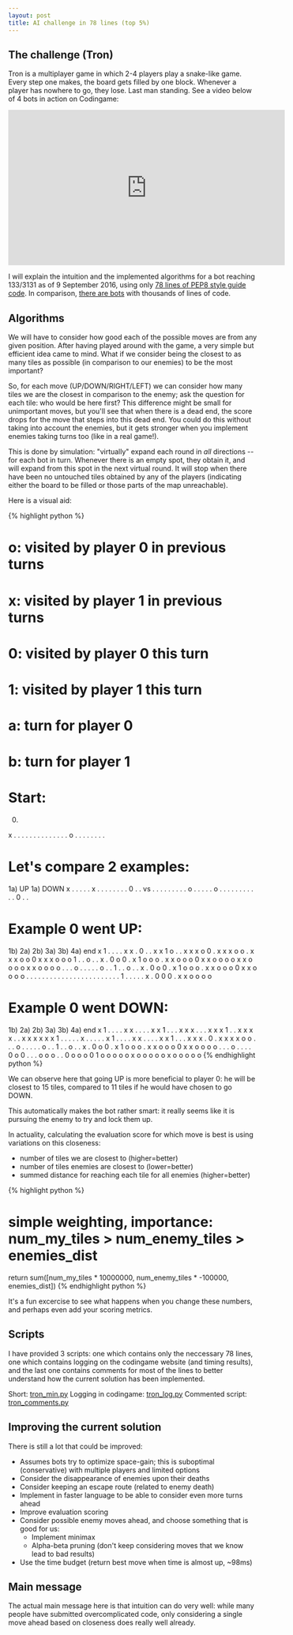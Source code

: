```yaml
---
layout: post
title: AI challenge in 78 lines (top 5%)
---
```


## The challenge (Tron)

Tron is a multiplayer game in which 2-4 players play a snake-like game. Every step one makes, the board gets filled by one block. Whenever a player has nowhere to go, they lose. Last man standing.  See a video below of 4 bots in action on Codingame:

<p style="text-align: center;"><iframe width="560" height="315" src="https://www.youtube.com/embed/PNRNwxia0Z4" frameborder="0" allowfullscreen></iframe></p>

I will explain the intuition and the implemented algorithms for a bot reaching 133/3131 as of 9 September 2016, using only [78 lines of PEP8 style guide code](https://gist.github.com/kootenpv/3d20fbc2e8cf37eaa045f8090a0216a7). In comparison, [there are bots](https://github.com/search?utf8=%E2%9C%93&q=codingame+tron) with thousands of lines of code.

## Algorithms

We will have to consider how good each of the possible moves are from any given position. After having played around with the game, a very simple but efficient idea came to mind. What if we consider being the closest to as many tiles as possible (in comparison to our enemies) to be the most important?

So, for each move (UP/DOWN/RIGHT/LEFT) we can consider how many tiles we are the closest in comparison to the enemy; ask the question for each tile: who would be here first? This difference might be small for unimportant moves, but you'll see that when there is a dead end, the score drops for the move that steps into this dead end. You could do this without taking into account the enemies, but it gets stronger when you implement enemies taking turns too (like in a real game!).

This is done by simulation: "virtually" expand each round in *all* directions -- for each bot in turn. Whenever there is an empty spot, they obtain it, and will expand from this spot in the next virtual round. It will stop when there have been no untouched tiles obtained by any of the players (indicating either the board to be filled or those parts of the map unreachable).

Here is a visual aid:

{% highlight python %}
# o: visited by player 0 in previous turns
# x: visited by player 1 in previous turns
# 0: visited by player 0 this turn
# 1: visited by player 1 this turn
# a: turn for player 0
# b: turn for player 1

# Start:
0)
x . . . . .
. . . . . .
. . . o . .
. . . . . .

# Let's compare 2 examples:
1a)  UP            1a) DOWN
x . . . . .        x . . . . .
. . . 0 . .   vs   . . . . . .
. . . o . .        . . . o . .
. . . . . .        . . . 0 . .

# Example 0 went UP:
1b)          2a)          2b)          3a)          3b)          4a)           end
x 1 . . . .  x x . 0 . .  x x 1 o . .  x x x o 0 .  x x x o o .  x x x o o 0   x x x o o o
1 . . o . .  x . 0 o 0 .  x 1 o o o .  x x o o o 0  x x o o o o  x x o o o o   x x o o o o
. . . o . .  . . . o . .  1 . . o . .  x . 0 o 0 .  x 1 o o o .  x x o o o 0   x x o o o o
. . . . . .  . . . . . .  . . . . . .  . . . . . .  1 . . . . .  x . 0 0 0 .   x x o o o o

# Example 0 went DOWN:
1b)          2a)          2b)          3a)          3b)          4a)           end
x 1 . . . .  x x . . . .  x x 1 . . .  x x x . . .  x x x 1 . .  x x x x . .   x x x x x x
1 . . . . .  x . . . . .  x 1 . . . .  x x . . . .  x x 1 . . .  x x x . 0 .   x x x x o o
. . . o . .  . . . o . .  1 . . o . .  x . 0 o 0 .  x 1 o o o .  x x o o o 0   x x o o o o
. . . o . .  . . 0 o 0 .  . . o o o .  . 0 o o o 0  1 o o o o o  x o o o o o   x o o o o o
{% endhighlight python %}

We can observe here that going UP is more beneficial to player 0: he will be closest to 15 tiles, compared to 11 tiles if he would have chosen to go DOWN.

This automatically makes the bot rather smart: it really seems like it is pursuing the enemy to try and lock them up.

In actuality, calculating the evaluation score for which move is best is using variations on this closeness:

- number of tiles we are closest to (higher=better)
- number of tiles enemies are closest to (lower=better)
- summed distance for reaching each tile for all enemies (higher=better)


{% highlight python %}
# simple weighting, importance: num_my_tiles > num_enemy_tiles > enemies_dist
return sum([num_my_tiles * 10000000, num_enemy_tiles * -100000, enemies_dist])
{% endhighlight python %}

It's a fun excercise to see what happens when you change these numbers, and perhaps even add your scoring metrics.

## Scripts

I have provided 3 scripts: one which contains only the neccessary 78 lines, one which contains logging on the codingame website (and timing results), and the last one contains comments for most of the lines to better understand how the current solution has been implemented.

Short: <a href="https://gist.github.com/kootenpv/3d20fbc2e8cf37eaa045f8090a0216a7">tron_min.py</a>
Logging in codingame: <a href="https://gist.github.com/kootenpv/af270c0a9f4b5c84dadbe6494b77c1c0">tron_log.py</a>
Commented script: <a href="https://gist.github.com/kootenpv/32d1a0d97e391392dec10a83070336f8">tron_comments.py</a>

## Improving the current solution

There is still a lot that could be improved:

- Assumes bots try to optimize space-gain; this is suboptimal (conservative) with multiple players and limited options
- Consider the disappearance of enemies upon their deaths
- Consider keeping an escape route (related to enemy death)
- Implement in faster language to be able to consider even more turns ahead
- Improve evaluation scoring
- Consider possible enemy moves ahead, and choose something that is good for us:
    - Implement minimax
    - Alpha-beta pruning (don't keep considering moves that we know lead to bad results)
- Use the time budget (return best move when time is almost up, ~98ms)

## Main message

The actual main message here is that intuition can do very well: while many people have submitted overcomplicated code, only considering a single move ahead based on closeness does really well already.
